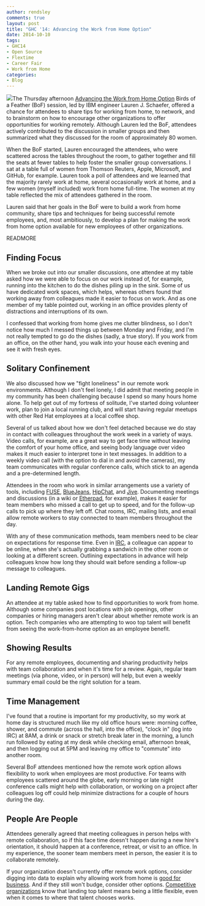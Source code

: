 ```yaml
---
author: rendsley
comments: true
layout: post
title: "GHC '14: Advancing the Work from Home Option"
date: 2014-10-10 
tags:
- GHC14
- Open Source
- Flextime
- Career Fair
- Work from Home
categories:
- Blog
---
```

<img src="http://community.redhat.com/images/blog/ghc14.png">The Thursday afternoon [Advancing the Work from Home Option](http://gracehopper.org/2014-schedule/) Birds of a Feather (BoF) session, led by IBM engineer Lauren J. Schaefer, offered a chance for attendees to share tips for working from home, to network, and to brainstorm on how to encourage other organizations to offer opportunities for working remotely. Although Lauren led the BoF, attendees actively contributed to the discussion in smaller groups and then summarized what they discussed for the room of approximately 80 women.

When the BoF started, Lauren encouraged the attendees, who were scattered across the tables throughout the room, to gather together and fill the seats at fewer tables to help foster the smaller group conversations. I sat at a table full of women from Thomson Reuters, Apple, Microsoft, and GitHub, for example. Lauren took a poll of attendees and we learned that the majority rarely work at home, several occasionally work at home, and a few women (myself included) work from home full-time. The women at my table reflected the mix of attendees gathered in the room. 

Lauren said that her goals in the BoF were to build a work from home community, share tips and techniques for being successful remote employees, and, most ambitiously, to develop a plan for making the work from home option available for new employees of other organizations.

READMORE

## Finding Focus

When we broke out into our smaller discussions, one attendee at my table asked how we were able to focus on our work instead of, for example, running into the kitchen to do the dishes piling up in the sink. Some of us have dedicated work spaces, which helps, whereas others found that working away from colleagues made it easier to focus on work. And as one member of my table pointed out, working in an office provides plenty of distractions and interruptions of its own. 

I confessed that working from home gives me clutter blindness, so I don't notice how much I messed things up between Monday and Friday, and I'm not really tempted to go do the dishes (sadly, a true story). If you work from an office, on the other hand, you walk into your house each evening and see it with fresh eyes.

## Solitary Confinement

We also discussed how we "fight loneliness" in our remote work environments. Although I don't feel lonely, I did admit that meeting people in my community has been challenging because I spend so many hours home alone. To help get out of my fortress of solitude, I've started doing volunteer work, plan to join a local running club, and will start having regular meetups with other Red Hat employees at a local coffee shop. 

Several of us talked about how we don't feel detached because we do stay in contact with colleagues throughout the work week in a variety of ways. Video calls, for example, are a great way to get face time without leaving the comfort of your home office, and seeing body language over video makes it much easier to interpret tone in text messages. In addition to a weekly video call (with the option to dial in and avoid the cameras), my team communicates with regular conference calls, which stick to an agenda and a pre-determined length. 

Attendees in the room who work in similar arrangements use a variety of tools, including [FUSE](http://www.fusecollaboration.com/home/Pages/default.aspx), [BlueJeans](https://bluejeans.com), [HipChat](https://www.hipchat.com/), and [Jive](https://www.jivesoftware.com/). Documenting meetings and discussions (in a wiki or [Etherpad](http://etherpad.org/), for example), makes it easier for team members who missed a call to get up to speed, and for the follow-up calls to pick up where they left off. Chat rooms, IRC, mailing lists, and email allow remote workers to stay connected to team members throughout the day. 

With any of these communication methods, team members need to be clear on expectations for response time. Even in [IRC](http://en.wikipedia.org/wiki/Internet_Relay_Chat), a colleague can appear to be online, when she's actually grabbing a sandwich in the other room or looking at a different screen. Outlining expectations in advance will help colleagues know how long they should wait before sending a follow-up message to colleagues.

## Landing Remote Gigs

An attendee at my table asked how to find opportunities to work from home. Although some companies post locations with job openings, other companies or hiring managers aren't clear about whether remote work is an option. Tech companies who are attempting to woo top talent will benefit from seeing the work-from-home option as an employee benefit.

## Showing Results

For any remote employees, documenting and sharing productivity helps with team collaboration and when it's time for a review. Again, regular team meetings (via phone, video, or in person) will help, but even a weekly summary email could be the right solution for a team. 

## Time Management

I've found that a routine is important for my productivity, so my work at home day is structured much like my old office hours were: morning coffee, shower, and commute (across the hall, into the office), "clock in" (log into IRC) at 8AM, a drink or snack or stretch break later in the morning, a lunch run followed by eating at my desk while checking email, afternoon break, and then logging out at 5PM and leaving my office to "commute" into another room. 

Several BoF attendees mentioned how the remote work option allows flexibility to work when employees are most productive. For teams with employees scattered around the globe, early morning or late night conference calls might help with collaboration, or working on a project after colleagues log off could help minimize distractions for a couple of hours during the day. 

## People Are People

Attendees generally agreed that meeting colleagues in person helps with remote collaboration, so if this face time doesn't happen during a new hire's orientation, it should happen at a conference, retreat, or visit to an office. In my experience, the sooner team members meet in person, the easier it is to collaborate remotely. 

If your organization doesn't currently offer remote work options, consider digging into data to explain why allowing work from home is [good for business](http://www.forbes.com/sites/jeannemeister/2013/04/01/flexible-workspaces-another-workplace-perk-or-a-must-have-to-attract-top-talent/). And if they still won't budge, consider other options. [Competitive organizations](http://www.flexjobs.com/blog/post/100-top-companies-for-remote-jobs/) know that landing top talent means being a little flexible, even when it comes to where that talent chooses works.